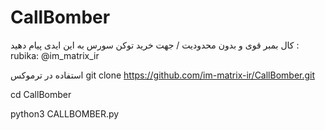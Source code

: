 # CallBomber
 کال بمبر قوی و بدون محدودیت / جهت خرید توکن سورس به این ایدی پیام دهید  :  rubika:  @im_matrix_ir

استفاده در ترموکس
git clone https://github.com/im-matrix-ir/CallBomber.git

cd CallBomber

python3 CALLBOMBER.py
